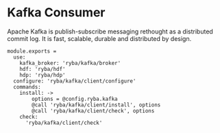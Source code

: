 
# Kafka Consumer

Apache Kafka is publish-subscribe messaging rethought as a distributed commit
log. It is fast, scalable, durable and distributed by design.

    module.exports =
      use:
        kafka_broker: 'ryba/kafka/broker'
        hdf: 'ryba/hdf'
        hdp: 'ryba/hdp'
      configure: 'ryba/kafka/client/configure'
      commands:
        install: ->
            options = @config.ryba.kafka
            @call 'ryba/kafka/client/install', options
            @call 'ryba/kafka/client/check', options
        check:
          'ryba/kafka/client/check'
